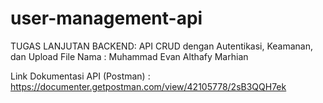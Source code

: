 # user-management-api
TUGAS LANJUTAN BACKEND: API CRUD dengan Autentikasi, Keamanan, dan Upload File
Nama : Muhammad Evan Althafy Marhian

Link Dokumentasi API (Postman) : https://documenter.getpostman.com/view/42105778/2sB3QQH7ek
